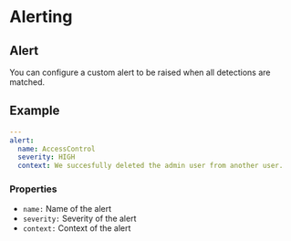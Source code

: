 # Alerting

## Alert

You can configure a custom alert to be raised when all detections are matched.

## Example

```yaml
---
alert:
  name: AccessControl
  severity: HIGH
  context: We succesfully deleted the admin user from another user.
```

### Properties

- `name:` Name of the alert
- `severity:` Severity of the alert
- `context:` Context of the alert


